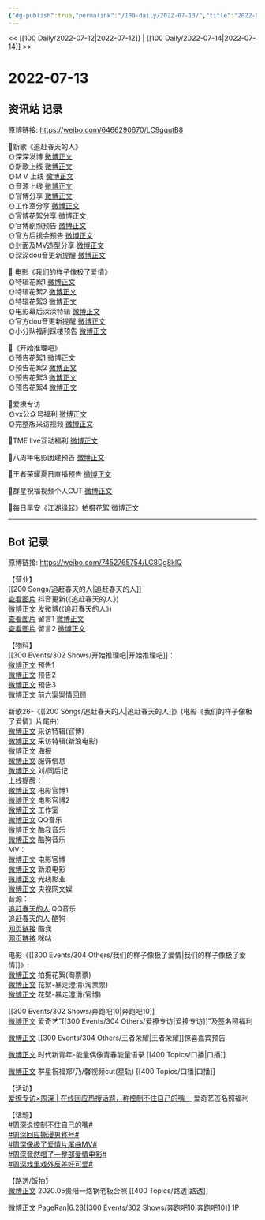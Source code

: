 ```yaml
---
{"dg-publish":true,"permalink":"/100-daily/2022-07-13/","title":"2022-07-13"}
---
```



<< [[100 Daily/2022-07-12\|2022-07-12]] | [[100 Daily/2022-07-14\|2022-07-14]] >>

# 2022-07-13

## 资讯站 记录

原博链接: https://weibo.com/6466290670/LC9gqutB8

🌟新歌《追赶春天的人》  
🌞深深发博 [微博正文](https://m.weibo.cn/6466290670/4790728393232189)  
🌞新歌上线 [微博正文](https://m.weibo.cn/6466290670/4790727970133174)  
🌞M V 上线 [微博正文](https://m.weibo.cn/6466290670/4790722388035578)  
🌞音源上线 [微博正文](https://m.weibo.cn/6466290670/4790728863781497)  
🌞官博分享 [微博正文](https://m.weibo.cn/6466290670/4790737823075955)  
🌞工作室分享 [微博正文](https://m.weibo.cn/6466290670/4790729350317217)  
🌞官博花絮分享 [微博正文](https://m.weibo.cn/6466290670/4790718922752685)  
🌞官博剧照预告 [微博正文](https://m.weibo.cn/6466290670/4790712640734279)  
🌞官方后援会预告 [微博正文](https://m.weibo.cn/6466290670/4790717706670423)  
🌞封面及MV造型分享 [微博正文](https://m.weibo.cn/6466290670/4790759825607144)  
🌞深深dou音更新提醒 [微博正文](https://m.weibo.cn/6466290670/4790747691486596)

🌟 电影《我们的样子像极了爱情》  
🌞特辑花絮1 [微博正文](https://m.weibo.cn/6466290670/4790780515845591)  
🌞特辑花絮2 [微博正文](https://m.weibo.cn/6466290670/4790849521582529)  
🌞特辑花絮3 [微博正文](https://m.weibo.cn/6466290670/4790882250004503)  
🌞电影幕后深深特辑 [微博正文](https://m.weibo.cn/6466290670/4790760379778162)  
🌞官方dou音更新提醒 [微博正文](https://m.weibo.cn/6466290670/4790782232102889)  
🌞小分队福利踩楼预告 [微博正文](https://m.weibo.cn/6466290670/4790770937106340)

🌟《开始推理吧》  
🌞预告花絮1 [微博正文](https://m.weibo.cn/6466290670/4790720953321477)  
🌞预告花絮2 [微博正文](https://m.weibo.cn/6466290670/4790721204195812)  
🌞预告花絮3 [微博正文](https://m.weibo.cn/6466290670/4790737457386766)  
🌞预告花絮4 [微博正文](https://m.weibo.cn/6466290670/4790915752792385)

🌟爱撩专访  
🌞vx公众号福利 [微博正文](https://m.weibo.cn/6466290670/4790893263717559)  
🌞完整版采访视频 [微博正文](https://m.weibo.cn/6466290670/4790719372591706)

🌟TME live互动福利 [微博正文](https://m.weibo.cn/6466290670/4790753669417246)

🌟八周年电影团建预告 [微博正文](https://m.weibo.cn/6466290670/4790754293583124)

🌟王者荣耀夏日直播预告 [微博正文](https://m.weibo.cn/6466290670/4790865387590867)

🌟群星祝福视频个人CUT [微博正文](https://m.weibo.cn/6466290670/4790895088765494)

🌟每日早安《江湖缘起》拍摄花絮 [微博正文](https://m.weibo.cn/6466290670/4790688115327904)

---
## Bot 记录

原博链接: https://weibo.com/7452765754/LC8Dg8klQ

【营业】  
[[200 Songs/追赶春天的人\|追赶春天的人]]  
[查看图片](https://wx3.sinaimg.cn/large/0088n2Pggy1h45jg0ocrjj30u01hdq6o.jpg) 抖音更新(《追赶春天的人》)  
[微博正文](https://weibo.com/1736988591/LC4evCwPO) 发微博(《追赶春天的人》)  
[查看图片](https://wx4.sinaimg.cn/large/0088n2Pggy1h45jk77twbj30u01vojzc.jpg) 留言1 [微博正文](https://weibo.com/1670697373/LC3M6xVjz)  
[查看图片](https://wx1.sinaimg.cn/large/0088n2Pggy1h45jj00z3uj30yi0cxdgn.jpg) 留言2 [微博正文](https://weibo.com/1670697373/LC4aolrO4)

【物料】  
[[300 Events/302 Shows/开始推理吧\|开始推理吧]]：  
[微博正文](https://weibo.com/2162247381/LC3LA2NFF) 预告1  
[微博正文](https://weibo.com/2162247381/LC3MnmmZo) 预告2  
[微博正文](https://weibo.com/2162247381/LC4kXtWHl) 预告3  
[微博正文](https://weibo.com/2162247381/LC4upqvFS) 前六案案情回顾

新歌26-《[[200 Songs/追赶春天的人\|追赶春天的人]]》(电影《我们的样子像极了爱情》片尾曲)  
[微博正文](https://weibo.com/1883007604/LC53RCz9h) 采访特辑(官博)  
[微博正文](https://weibo.com/1623886424/LC52HscUL) 采访特辑(新浪电影)  
[微博正文](https://weibo.com/1883007604/LC3LDhIxI) 海报  
[微博正文](https://weibo.com/7710473200/LC4yqcErv) 服饰信息  
[微博正文](https://weibo.com/1670697373/LC3M6xVjz) 刘/同后记  
上线提醒：  
[微博正文](https://weibo.com/1883007604/LC4a92Y6r) 电影官博1  
[微博正文](https://weibo.com/1883007604/LC4me8odv) 电影官博2  
[微博正文](https://weibo.com/7478855230/LC4amBaML) 工作室  
[微博正文](https://weibo.com/2169129705/LC49UhuWc) QQ音乐  
[微博正文](https://weibo.com/1738434147/LC49UxZYh) 酷我音乐  
[微博正文](https://weibo.com/1665103091/LC4aCwnIO) 酷狗音乐  
MV：  
[微博正文](https://weibo.com/1883007604/LC459k6jC) 电影官博  
[微博正文](https://weibo.com/1623886424/LC43Q4zRu) 新浪电影  
[微博正文](https://weibo.com/1798177633/LC4STEH6X) 光线影业  
[微博正文](https://weibo.com/7735105675/LC5LFaSOy) 央视网文娱  
音源：  
[追赶春天的人](https://weibo.cn/sinaurl?u=https%3A%2F%2Fi.y.qq.com%2Fv8%2Fplaysong.html%3Fsongid%3D363075304%26source%3Dyqq%26ADTAG%3Dhz_wb_sf%26channelId%3D10081987) QQ音乐  
[追赶春天的人](https://weibo.cn/sinaurl?u=https%3A%2F%2Ft1.kugou.com%2Fsong.html%3Fid%3D1lqb12bzBV3) 酷狗  
[网页链接](https://weibo.cn/sinaurl?u=http%3A%2F%2Fm.kuwo.cn%2Fnewh5app%2Fplay_detail%2F227292320) 酷我  
[网页链接](https://weibo.cn/sinaurl?u=https%3A%2F%2Fh5.nf.migu.cn%2Fapp%2Fv4%2Fp%2Fshare%2Fsong%2Findex.html%3Fid%3D600919000007829282) 咪咕

电影《[[300 Events/304 Others/我们的样子像极了爱情\|我们的样子像极了爱情]]》:  
[微博正文](https://weibo.com/2095820504/LC5aLchbB) 拍摄花絮(淘票票)  
[微博正文](https://weibo.com/2095820504/LC7bme4yR) 花絮-暴走澄清(淘票票)  
[微博正文](https://weibo.com/1883007604/LC7PyoNCr) 花絮-暴走澄清(官博)

[[300 Events/302 Shows/奔跑吧10\|奔跑吧10]]  
[微博正文](https://weibo.com/1731986465/LC3XJxWPE) 爱奇艺"[[300 Events/304 Others/爱撩专访\|爱撩专访]]"及签名照福利

[微博正文](https://weibo.com/5698023579/LC5lj9Xg7) [[300 Events/304 Others/王者荣耀\|王者荣耀]]惊喜嘉宾预告

[微博正文](https://weibo.com/7757108920/LC7zukOdQ) 时代新青年-能量偶像青春能量语录 [[400 Topics/口播\|口播]]

[微博正文](https://m.weibo.cn/6466290670/4790895088765494) 群星祝福郑/乃/馨视频cut(星轨) [[400 Topics/口播\|口播]]

【活动】  
[爱撩专访×周深 | 在线回应热搜话题，称控制不住自己的嘴！](https://weibo.cn/sinaurl?u=https%3A%2F%2Fmp.weixin.qq.com%2Fs%2FImoCmIWGyC-z6iqljZo1fg) 爱奇艺签名照福利

【话题】  
[#周深说控制不住自己的嘴#](https://s.weibo.com/weibo?q=%23%E5%91%A8%E6%B7%B1%E8%AF%B4%E6%8E%A7%E5%88%B6%E4%B8%8D%E4%BD%8F%E8%87%AA%E5%B7%B1%E7%9A%84%E5%98%B4%23)  
[#周深回应撕漫男称号#](https://s.weibo.com/weibo?q=%23%E5%91%A8%E6%B7%B1%E5%9B%9E%E5%BA%94%E6%92%95%E6%BC%AB%E7%94%B7%E7%A7%B0%E5%8F%B7%23)  
[#周深像极了爱情片尾曲MV#](https://s.weibo.com/weibo?q=%23%E5%91%A8%E6%B7%B1%E5%83%8F%E6%9E%81%E4%BA%86%E7%88%B1%E6%83%85%E7%89%87%E5%B0%BE%E6%9B%B2MV%23)  
[#周深竟然唱了一整部爱情电影#](https://s.weibo.com/weibo?q=%23%E5%91%A8%E6%B7%B1%E7%AB%9F%E7%84%B6%E5%94%B1%E4%BA%86%E4%B8%80%E6%95%B4%E9%83%A8%E7%88%B1%E6%83%85%E7%94%B5%E5%BD%B1%23)  
[#周深戏里戏外反差好可爱#](https://s.weibo.com/weibo?q=%23%E5%91%A8%E6%B7%B1%E6%88%8F%E9%87%8C%E6%88%8F%E5%A4%96%E5%8F%8D%E5%B7%AE%E5%A5%BD%E5%8F%AF%E7%88%B1%23)

【路透/饭拍】  
[微博正文](https://weibo.com/6245129740/LBMH81CgT) 2020.05贵阳一烙锅老板合照 [[400 Topics/路透\|路透]]

[微博正文](https://weibo.com/7633014126/LC5uvDTfD) PageRan|6.28[[300 Events/302 Shows/奔跑吧10\|奔跑吧10]] 1P
